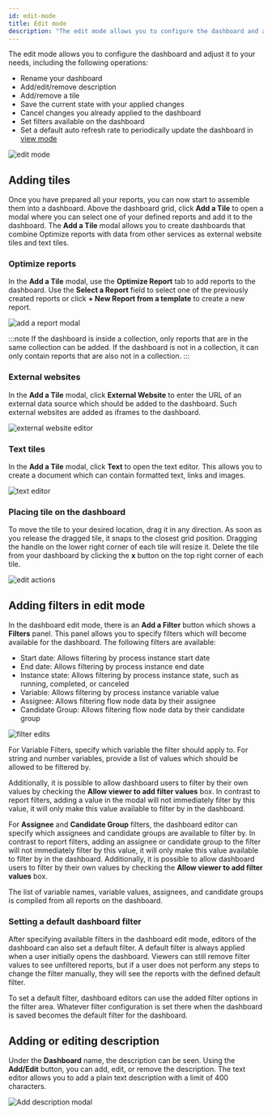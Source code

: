 ```yaml
---
id: edit-mode
title: Edit mode
description: "The edit mode allows you to configure the dashboard and adjust it to your needs."
---
```


The edit mode allows you to configure the dashboard and adjust it to your needs, including the following operations:

- Rename your dashboard
- Add/edit/remove description
- Add/remove a tile
- Save the current state with your applied changes
- Cancel changes you already applied to the dashboard
- Set filters available on the dashboard
- Set a default auto refresh rate to periodically update the dashboard in [view mode](./view-mode.md)

![edit mode](./img/dashboard-dashboardEditActions.png)

## Adding tiles

Once you have prepared all your reports, you can now start to assemble them into a dashboard. Above the dashboard grid, click **Add a Tile** to open a modal where you can select one of your defined reports and add it to the dashboard. The **Add a Tile** modal allows you to create dashboards that combine Optimize reports with data from other services as external website tiles and text tiles.

### Optimize reports

In the **Add a Tile** modal, use the **Optimize Report** tab to add reports to the dashboard. Use the **Select a Report** field to select one of the previously created reports or click **+ New Report from a template** to create a new report.

![add a report modal](./img/dashboard-addAReportModal.png)

:::note
If the dashboard is inside a collection, only reports that are in the same collection can be added. If the dashboard is not in a collection, it can only contain reports that are also not in a collection.
:::

### External websites

In the **Add a Tile** modal, click **External Website** to enter the URL of an external data source which should be added to the dashboard. Such external websites are added as iframes to the dashboard.

![external website editor](./img/dashboard-addAReportModal-externalReport.png)

### Text tiles

In the **Add a Tile** modal, click **Text** to open the text editor. This allows you to create a document which can contain formatted text, links and images.

![text editor](./img/dashboard-addAReportModal-textReport.png)

### Placing tile on the dashboard

To move the tile to your desired location, drag it in any direction. As soon as you release the dragged tile, it snaps to the closest grid position. Dragging the handle on the lower right corner of each tile will resize it. Delete the tile from your dashboard by clicking the **x** button on the top right corner of each tile.

![edit actions](./img/dashboard-reportEditActions.png)

## Adding filters in edit mode

In the dashboard edit mode, there is an **Add a Filter** button which shows a **Filters** panel. This panel allows you to specify filters which will become available for the dashboard. The following filters are available:

- Start date: Allows filtering by process instance start date
- End date: Allows filtering by process instance end date
- Instance state: Allows filtering by process instance state, such as running, completed, or canceled
- Variable: Allows filtering by process instance variable value
- Assignee: Allows filtering flow node data by their assignee
- Candidate Group: Allows filtering flow node data by their candidate group

![filter edits](./img/filter-editMode.png)

For Variable Filters, specify which variable the filter should apply to. For string and number variables, provide a list of values which should be allowed to be filtered by.

Additionally, it is possible to allow dashboard users to filter by their own values by checking the **Allow viewer to add filter values** box. In contrast to report filters, adding a value in the modal will not immediately filter by this value, it will only make this value available to filter by in the dashboard.

For **Assignee** and **Candidate Group** filters, the dashboard editor can specify which assignees and candidate groups are available to filter by. In contrast to report filters, adding an assignee or candidate group to the filter will not immediately filter by this value, it will only make this value available to filter by in the dashboard. Additionally, it is possible to allow dashboard users to filter by their own values by checking the **Allow viewer to add filter values** box.

The list of variable names, variable values, assignees, and candidate groups is compiled from all reports on the dashboard.

### Setting a default dashboard filter

After specifying available filters in the dashboard edit mode, editors of the dashboard can also set a default filter. A default filter is always applied when a user initially opens the dashboard. Viewers can still remove filter values to see unfiltered reports, but if a user does not perform any steps to change the filter manually, they will see the reports with the defined default filter.

To set a default filter, dashboard editors can use the added filter options in the filter area. Whatever filter configuration is set there when the dashboard is saved becomes the default filter for the dashboard.

## Adding or editing description

Under the **Dashboard** name, the description can be seen. Using the **Add/Edit** button, you can add, edit, or remove the description. The text editor allows you to add a plain text description with a limit of 400 characters.

![Add description modal](./img/dashboad-descriptionModal.png)
